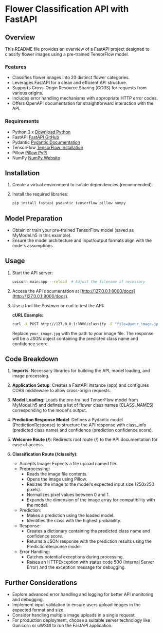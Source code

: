 # Flower Classification API with FastAPI

## Overview

This README file provides an overview of a FastAPI project designed to classify flower images using a pre-trained TensorFlow model.

### Features

- Classifies flower images into 20 distinct flower categories.
- Leverages FastAPI for a clean and efficient API structure.
- Supports Cross-Origin Resource Sharing (CORS) for requests from various origins.
- Includes error handling mechanisms with appropriate HTTP error codes.
- Offers OpenAPI documentation for straightforward interaction with the API.

### Requirements

- Python 3.x [Download Python](https://www.python.org/downloads/windows/)
- FastAPI [FastAPI GitHub](https://github.com/tiangolo/fastapi)
- Pydantic [Pydantic Documentation](https://docs.pydantic.dev/latest/)
- TensorFlow [TensorFlow Installation](https://www.tensorflow.org/install/pip)
- Pillow [Pillow PyPI](https://pypi.org/project/pillow/)
- NumPy [NumPy Website](https://numpy.org/)

## Installation

1. Create a virtual environment to isolate dependencies (recommended).
2. Install the required libraries:

    ```bash
    pip install fastapi pydantic tensorflow pillow numpy
    ```

## Model Preparation

- Obtain or train your pre-trained TensorFlow model (saved as MyModel.h5 in this example).
- Ensure the model architecture and input/output formats align with the code's assumptions.

## Usage

1. Start the API server:

    ```bash
    uvicorn main:app --reload  # Adjust the filename if necessary
    ```

2. Access the API documentation at [http://127.0.0.1:8000/docs](http://127.0.0.1:8000/docs).
3. Use a tool like Postman or curl to test the API:

    **cURL Example:**

    ```bash
    curl -X POST http://127.0.0.1:8000/classify -F "file=@your_image.jpg"
    ```

    Replace `your_image.jpg` with the path to your image file. The response will be a JSON object containing the predicted class name and confidence score.

## Code Breakdown

1. **Imports**: Necessary libraries for building the API, model loading, and image processing.

2. **Application Setup**: Creates a FastAPI instance (app) and configures CORS middleware to allow cross-origin requests.

3. **Model Loading**: Loads the pre-trained TensorFlow model from MyModel.h5 and defines a list of flower class names (CLASS_NAMES) corresponding to the model's output.

4. **Prediction Response Model**: Defines a Pydantic model (PredictionResponse) to structure the API response with class_info (predicted class name) and confidence (prediction confidence score).

5. **Welcome Route (/)**: Redirects root route (/) to the API documentation for ease of access.

6. **Classification Route (/classify)**:
    - Accepts Image: Expects a file upload named file.
    - Preprocessing:
        - Reads the image file contents.
        - Opens the image using Pillow.
        - Resizes the image to the model's expected input size (250x250 pixels).
        - Normalizes pixel values between 0 and 1.
        - Expands the dimension of the image array for compatibility with the model.
    - Prediction:
        - Makes a prediction using the loaded model.
        - Identifies the class with the highest probability.
    - Response:
        - Creates a dictionary containing the predicted class name and confidence score.
        - Returns a JSON response with the prediction results using the PredictionResponse model.
    - Error Handling:
        - Catches potential exceptions during processing.
        - Raises an HTTPException with status code 500 (Internal Server Error) and the exception message for debugging.

## Further Considerations

- Explore advanced error handling and logging for better API monitoring and debugging.
- Implement input validation to ensure users upload images in the expected format and size.
- Consider handling multiple image uploads in a single request.
- For production deployment, choose a suitable server technology like Gunicorn or uWSGI to run the FastAPI application.